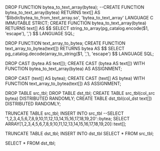 ﻿DROP FUNCTION bytea_to_text_array(bytea);
--CREATE FUNCTION bytea_to_text_array(bytea) RETURNS text[] AS '$libdir/bytea_to_from_text_array.so', 'bytea_to_text_array' LANGUAGE C IMMUTABLE STRICT;
CREATE FUNCTION bytea_to_text_array(bytea) RETURNS text[] AS $$ SELECT string_to_array(pg_catalog.encode($1, 'escape'), ',') $$ LANGUAGE SQL;

DROP FUNCTION text_array_to_bytea;
CREATE FUNCTION text_array_to_bytea(text[]) RETURNS bytea AS $$ SELECT pg_catalog.decode(array_to_string($1, ','), 'escape') $$ LANGUAGE SQL;

DROP CAST (bytea AS text[]);
CREATE CAST (bytea AS text[]) WITH FUNCTION bytea_to_text_array(bytea) AS ASSIGNMENT;

DROP CAST (text[] AS bytea);
CREATE CAST (text[] AS bytea) WITH FUNCTION text_array_to_bytea(text[]) AS ASSIGNMENT;

DROP TABLE src_tbl;
DROP TABLE dst_tbl;
CREATE TABLE src_tbl(col_src bytea) DISTRIBUTED RANDOMLY;
CREATE TABLE dst_tbl(col_dst text[]) DISTRIBUTED RANDOMLY;

TRUNCATE TABLE src_tbl;
INSERT INTO src_tbl
--SELECT '1,2,3,4,5,6,7,8,9,10,11,12,13,14,15,16,17,18,19,20'::bytea;
SELECT ARRAY[1,2,3,4,5,6,7,8,9,10,11,12,13,14,15,16,17,18,19,20]::text[];

TRUNCATE TABLE dst_tbl;
INSERT INTO dst_tbl
SELECT * FROM src_tbl;

SELECT * FROM dst_tbl;
